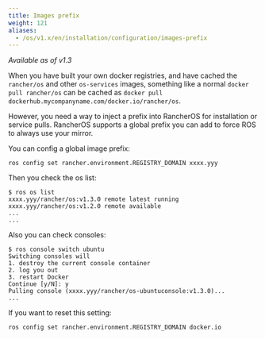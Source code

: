 ```yaml
---
title: Images prefix
weight: 121
aliases:
  - /os/v1.x/en/installation/configuration/images-prefix
---
```


_Available as of v1.3_

When you have built your own docker registries, and have cached the `rancher/os` and other `os-services` images,
something like a normal `docker pull rancher/os` can be cached as `docker pull dockerhub.mycompanyname.com/docker.io/rancher/os`.

However, you need a way to inject a prefix into RancherOS for installation or service pulls.
RancherOS supports a global prefix you can add to force ROS to always use your mirror.

You can config a global image prefix:

```
ros config set rancher.environment.REGISTRY_DOMAIN xxxx.yyy

```

Then you check the os list:

```
$ ros os list
xxxx.yyy/rancher/os:v1.3.0 remote latest running
xxxx.yyy/rancher/os:v1.2.0 remote available
...
...
```

Also you can check consoles:

```
$ ros console switch ubuntu
Switching consoles will
1. destroy the current console container
2. log you out
3. restart Docker
Continue [y/N]: y
Pulling console (xxxx.yyy/rancher/os-ubuntuconsole:v1.3.0)...
...
```

If you want to reset this setting:

```
ros config set rancher.environment.REGISTRY_DOMAIN docker.io
```
